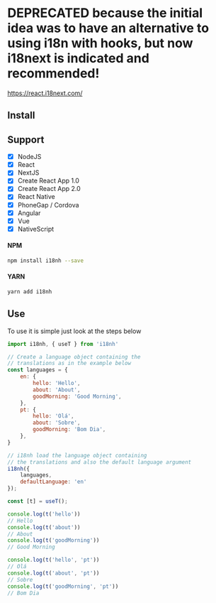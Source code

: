 # DEPRECATED because the initial idea was to have an alternative to using i18n with hooks, but now i18next is indicated and recommended! 

https://react.i18next.com/

## Install

## Support

- [x] NodeJS
- [x] React
- [x] NextJS
- [x] Create React App 1.0
- [x] Create React App 2.0
- [x] React Native
- [x] PhoneGap / Cordova
- [x] Angular
- [x] Vue
- [x] NativeScript

#### NPM
```bash
npm install i18nh --save
```

#### YARN
```bash
yarn add i18nh
```

## Use

To use it is simple just look at the steps below

```js
import i18nh, { useT } from 'i18nh'

// Create a language object containing the 
// translations as in the example below
const languages = {
    en: {
        hello: 'Hello',
        about: 'About',
        goodMorning: 'Good Morning',
    },
    pt: {
        hello: 'Olá',
        about: 'Sobre',
        goodMorning: 'Bom Dia',
    },
}

// i18nh load the language object containing 
// the translations and also the default language argument
i18nh({
    languages, 
    defaultLanguage: 'en'
});

const [t] = useT();

console.log(t('hello')) 
// Hello
console.log(t('about')) 
// About
console.log(t('goodMorning')) 
// Good Morning

console.log(t('hello', 'pt')) 
// Olá
console.log(t('about', 'pt')) 
// Sobre
console.log(t('goodMorning', 'pt')) 
// Bom Dia
```
